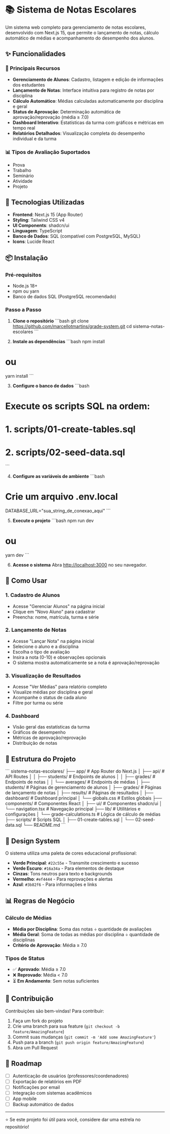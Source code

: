 # 📚 Sistema de Notas Escolares

Um sistema web completo para gerenciamento de notas escolares, desenvolvido com Next.js 15, que permite o lançamento de notas, cálculo automático de médias e acompanhamento do desempenho dos alunos.

## ✨ Funcionalidades

### 🎯 Principais Recursos
- **Gerenciamento de Alunos**: Cadastro, listagem e edição de informações dos estudantes
- **Lançamento de Notas**: Interface intuitiva para registro de notas por disciplina
- **Cálculo Automático**: Médias calculadas automaticamente por disciplina e geral
- **Status de Aprovação**: Determinação automática de aprovação/reprovação (média ≥ 7.0)
- **Dashboard Interativo**: Estatísticas da turma com gráficos e métricas em tempo real
- **Relatórios Detalhados**: Visualização completa do desempenho individual e da turma

### 📊 Tipos de Avaliação Suportados
- Prova
- Trabalho
- Seminário
- Atividade
- Projeto

## 🚀 Tecnologias Utilizadas

- **Frontend**: Next.js 15 (App Router)
- **Styling**: Tailwind CSS v4
- **UI Components**: shadcn/ui
- **Linguagem**: TypeScript
- **Banco de Dados**: SQL (compatível com PostgreSQL, MySQL)
- **Icons**: Lucide React

## 📦 Instalação

### Pré-requisitos
- Node.js 18+ 
- npm ou yarn
- Banco de dados SQL (PostgreSQL recomendado)

### Passo a Passo

1. **Clone o repositório**
\`\`\`bash
git clone https://github.com/marcellotmartins/grade-system.git
cd sistema-notas-escolares
\`\`\`

2. **Instale as dependências**
\`\`\`bash
npm install
# ou
yarn install
\`\`\`

3. **Configure o banco de dados**
\`\`\`bash
# Execute os scripts SQL na ordem:
# 1. scripts/01-create-tables.sql
# 2. scripts/02-seed-data.sql
\`\`\`

4. **Configure as variáveis de ambiente**
\`\`\`bash
# Crie um arquivo .env.local
DATABASE_URL="sua_string_de_conexao_aqui"
\`\`\`

5. **Execute o projeto**
\`\`\`bash
npm run dev
# ou
yarn dev
\`\`\`

6. **Acesse o sistema**
Abra [http://localhost:3000](http://localhost:3000) no seu navegador.

## 🎯 Como Usar

### 1. Cadastro de Alunos
- Acesse "Gerenciar Alunos" na página inicial
- Clique em "Novo Aluno" para cadastrar
- Preencha: nome, matrícula, turma e série

### 2. Lançamento de Notas
- Acesse "Lançar Nota" na página inicial
- Selecione o aluno e a disciplina
- Escolha o tipo de avaliação
- Insira a nota (0-10) e observações opcionais
- O sistema mostra automaticamente se a nota é aprovação/reprovação

### 3. Visualização de Resultados
- Acesse "Ver Médias" para relatório completo
- Visualize médias por disciplina e geral
- Acompanhe o status de cada aluno
- Filtre por turma ou série

### 4. Dashboard
- Visão geral das estatísticas da turma
- Gráficos de desempenho
- Métricas de aprovação/reprovação
- Distribuição de notas

## 📁 Estrutura do Projeto

\`\`\`
sistema-notas-escolares/
├── app/                    # App Router do Next.js
│   ├── api/               # API Routes
│   │   ├── students/      # Endpoints de alunos
│   │   ├── grades/        # Endpoints de notas
│   │   └── averages/      # Endpoints de médias
│   ├── students/          # Páginas de gerenciamento de alunos
│   ├── grades/            # Páginas de lançamento de notas
│   ├── results/           # Páginas de resultados
│   ├── dashboard/         # Dashboard principal
│   └── globals.css        # Estilos globais
├── components/            # Componentes React
│   ├── ui/               # Componentes shadcn/ui
│   └── navigation.tsx    # Navegação principal
├── lib/                  # Utilitários e configurações
│   └── grade-calculations.ts # Lógica de cálculo de médias
├── scripts/              # Scripts SQL
│   ├── 01-create-tables.sql
│   └── 02-seed-data.sql
└── README.md
\`\`\`

## 🎨 Design System

O sistema utiliza uma paleta de cores educacional profissional:

- **Verde Principal**: `#22c55e` - Transmite crescimento e sucesso
- **Verde Escuro**: `#16a34a` - Para elementos de destaque
- **Cinzas**: Tons neutros para texto e backgrounds
- **Vermelho**: `#ef4444` - Para reprovações e alertas
- **Azul**: `#3b82f6` - Para informações e links

## 📊 Regras de Negócio

### Cálculo de Médias
- **Média por Disciplina**: Soma das notas ÷ quantidade de avaliações
- **Média Geral**: Soma de todas as médias por disciplina ÷ quantidade de disciplinas
- **Critério de Aprovação**: Média ≥ 7.0

### Tipos de Status
- ✅ **Aprovado**: Média ≥ 7.0
- ❌ **Reprovado**: Média < 7.0
- ⏳ **Em Andamento**: Sem notas suficientes

## 🤝 Contribuição

Contribuições são bem-vindas! Para contribuir:

1. Faça um fork do projeto
2. Crie uma branch para sua feature (`git checkout -b feature/AmazingFeature`)
3. Commit suas mudanças (`git commit -m 'Add some AmazingFeature'`)
4. Push para a branch (`git push origin feature/AmazingFeature`)
5. Abra um Pull Request

## 📝 Roadmap

- [ ] Autenticação de usuários (professores/coordenadores)
- [ ] Exportação de relatórios em PDF
- [ ] Notificações por email
- [ ] Integração com sistemas acadêmicos
- [ ] App mobile
- [ ] Backup automático de dados
      
---

⭐ Se este projeto foi útil para você, considere dar uma estrela no repositório!
